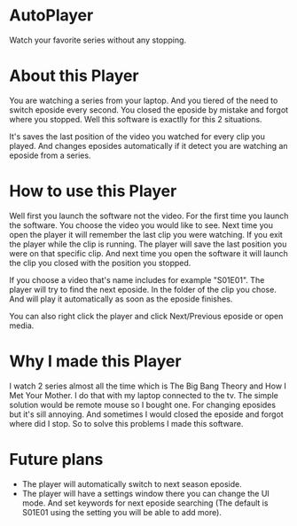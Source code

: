 # AutoPlayer
Watch your favorite series without any stopping.

# About this Player
You are watching a series from your laptop. And you tiered of the need to switch eposide every second.
You closed the eposide by mistake and forgot where you stopped.
Well this software is exactlly for this 2 situations.

It's saves the last position of the video you watched for every clip you played. And changes eposides automatically if it detect you are watching an eposide from a series.

# How to use this Player
Well first you launch the software not the video.
For the first time you launch the software.
You choose the video you would like to see. Next time you open the player it will remember
the last clip you were watching.
If you exit the player while the clip is running.
The player will save the last position you were on that specific clip.
And next time you open the software it will launch the clip you closed with the
position you stopped.

If you choose a video that's name includes for example "S01E01". The player will try to find the next eposide.
In the folder of the clip you chose.
And will play it automatically as soon as the eposide finishes.

You can also right click the player and click Next/Previous eposide or open media.

# Why I made this Player
I watch 2 series almost all the time which is The Big Bang Theory and How I Met Your Mother.
I do that with my laptop connected to the tv. The simple solution would be remote mouse so I bought one.
For changing eposides but it's sill annoying. And sometimes I would closed the eposide and forgot
where did I stop.
So to solve this problems I made this software.

# Future plans
* The player will automatically switch to next season eposide.
* The player will have a settings window there you can change the UI mode.
And set keywords for next eposide searching (The default is S01E01 using the setting you will be able to add more).
